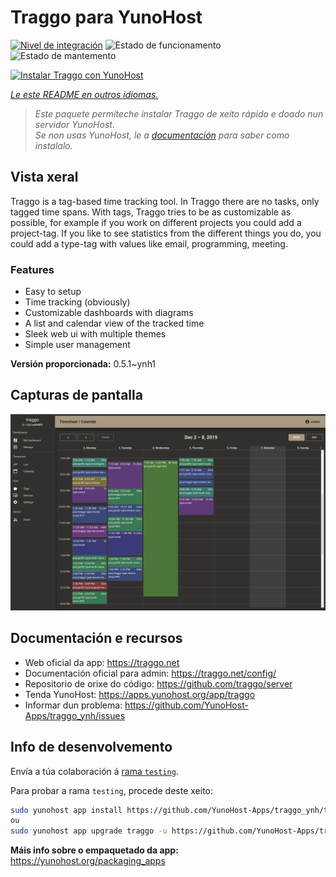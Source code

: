 <!--
NOTA: Este README foi creado automáticamente por <https://github.com/YunoHost/apps/tree/master/tools/readme_generator>
NON debe editarse manualmente.
-->

# Traggo para YunoHost

[![Nivel de integración](https://dash.yunohost.org/integration/traggo.svg)](https://ci-apps.yunohost.org/ci/apps/traggo/) ![Estado de funcionamento](https://ci-apps.yunohost.org/ci/badges/traggo.status.svg) ![Estado de mantemento](https://ci-apps.yunohost.org/ci/badges/traggo.maintain.svg)

[![Instalar Traggo con YunoHost](https://install-app.yunohost.org/install-with-yunohost.svg)](https://install-app.yunohost.org/?app=traggo)

*[Le este README en outros idiomas.](./ALL_README.md)*

> *Este paquete permíteche instalar Traggo de xeito rápido e doado nun servidor YunoHost.*  
> *Se non usas YunoHost, le a [documentación](https://yunohost.org/install) para saber como instalalo.*

## Vista xeral

Traggo is a tag-based time tracking tool. In Traggo there are no tasks, only tagged time spans. With tags, Traggo tries to be as customizable as possible, for example if you work on different projects you could add a project-tag. If you like to see statistics from the different things you do, you could add a type-tag with values like email, programming, meeting.

### Features

- Easy to setup
- Time tracking (obviously)
- Customizable dashboards with diagrams
- A list and calendar view of the tracked time
- Sleek web ui with multiple themes
- Simple user management


**Versión proporcionada:** 0.5.1~ynh1

## Capturas de pantalla

![Captura de pantalla de Traggo](./doc/screenshots/traggo_calendar.png)

## Documentación e recursos

- Web oficial da app: <https://traggo.net>
- Documentación oficial para admin: <https://traggo.net/config/>
- Repositorio de orixe do código: <https://github.com/traggo/server>
- Tenda YunoHost: <https://apps.yunohost.org/app/traggo>
- Informar dun problema: <https://github.com/YunoHost-Apps/traggo_ynh/issues>

## Info de desenvolvemento

Envía a túa colaboración á [rama `testing`](https://github.com/YunoHost-Apps/traggo_ynh/tree/testing).

Para probar a rama `testing`, procede deste xeito:

```bash
sudo yunohost app install https://github.com/YunoHost-Apps/traggo_ynh/tree/testing --debug
ou
sudo yunohost app upgrade traggo -u https://github.com/YunoHost-Apps/traggo_ynh/tree/testing --debug
```

**Máis info sobre o empaquetado da app:** <https://yunohost.org/packaging_apps>
